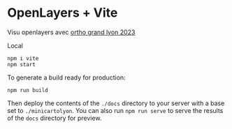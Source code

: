 # OpenLayers + Vite

Visu openlayers avec [ortho grand lyon 2023](https://data.grandlyon.com/portail/fr/jeux-de-donnees/orthophotographie-2023-de-la-metropole-de-lyon/api])

Local 

    npm i vite
    npm start

To generate a build ready for production:

    npm run build

Then deploy the contents of the `./docs` directory to your server with a base set to `./minicartolyon`.  You can also run `npm run serve` to serve the results of the `docs` directory for preview.


